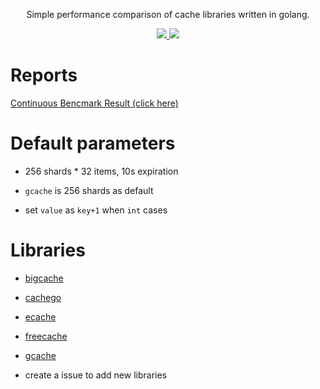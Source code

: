 
<p align="center">Simple performance comparison of cache libraries written in golang.</p>
<p align="center">
  <a href="https://github.com/benchplus/gocache/actions?query=workflow%3A%22gocache%22" alt="action status">
    <img src="https://github.com/benchplus/gocache/workflows/gocache/badge.svg"/>
  </a>
  <a href="https://benchplus.github.io/gocache/dev/bench/" alt="report">
    <img src="https://img.shields.io/badge/report-click--me-brightgreen.svg?style=flat">
  </a>
</p>


# Reports

[Continuous Bencmark Result (click here) ](https://benchplus.github.io/gocache/dev/bench/)


# Default parameters

- 256 shards * 32 items, 10s expiration

- `gcache` is 256 shards as default

- set `value` as `key+1` when `int` cases

# Libraries

- [bigcache](https://github.com/allegro/bigcache)

- [cachego](https://github.com/FishGoddess/cachego)

- [ecache](https://github.com/orca-zhang/ecache)

- [freecache](https://github.com/coocood/freecache)

- [gcache](https://github.com/bluele/gcache)

- create a issue to add new libraries
